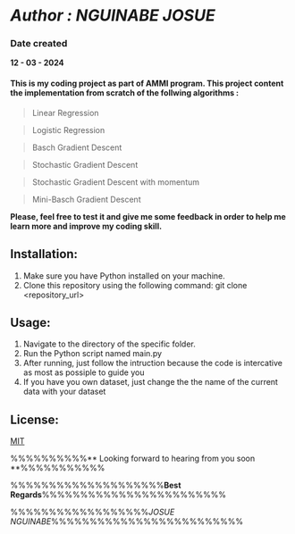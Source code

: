 # _Author : NGUINABE JOSUE_

### Date created

 **12 - 03 - 2024**

#### This is my  coding project as part of AMMI program. This project content the implementation from scratch of the follwing algorithms :

> Linear Regression

> Logistic Regression

> Basch Gradient Descent

> Stochastic Gradient Descent

> Stochastic Gradient Descent with momentum

> Mini-Basch Gradient Descent

**Please, feel free to test it and give me some feedback in order to help me learn more and improve my coding skill.**


## Installation:

1. Make sure you have Python installed on your machine.
2. Clone this repository using the following command: 
   git clone <repository_url>

## Usage:

1. Navigate to the directory of the specific folder.
2. Run the Python script named main.py
3. After running, just follow the intruction because the code is intercative as most as possiple to guide you
4. If you have you own dataset, just change the the  name of the current data with your dataset


## License:

[MIT](https://choosealicense.com/licenses/mit/)
   


%%%%%%%%%%** Looking forward to hearing from you soon **%%%%%%%%%%%

%%%%%%%%%%%%%%%%%%%%**Best Regards**%%%%%%%%%%%%%%%%%%%%%%%%

%%%%%%%%%%%%%%%%%%_JOSUE NGUINABE_%%%%%%%%%%%%%%%%%%%%%%%%%

